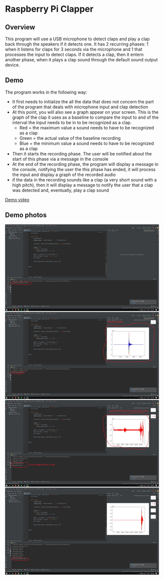 # Raspberry Pi Clapper

## Overview

This program will use a USB microphone to detect claps and play a clap back through the speakers if it detects one. It has 2 recurring phases: 1 when it listens for claps for 3 seconds via the microphone and 1 that processes the input to detect claps. If it detects a clap, then it entern another phase, when it plays a clap sound through the default sound output device.

## Demo

The program works in the following way:
<ul>
  <li>
    It first needs to initialize the all the data that does not concern the part of the program that deals with microphone input and clap detection
  </li>
  <li>
    At this point, you will also see a graph appear on your screen. This is the graph of the clap it uses as a baseline to compare the input to and of the interval the input needs to be in to be recognized as a clap.
    <ul>
      <li>
        Red = the maximum value a sound needs to have to be recognized as a clap
      </li>
      <li>
        Green = the actual value of the baseline recording
      </li>
      <li>
        Blue = the minimum value a sound needs to have to be recognized as a clap
      </li>
    </ul>
  </li>
  <li>
    Then it starts the recording phase. The user will be notified about the start of this phase via a message in the console
  </li>
  <li>
    At the end of the recording phase, the program will display a message in the console, notifying the user the this phase has ended, it will process the input and display a graph of the recorded audio
  </li>
  <li>
    if the data in the recording sounds like a clap (a very short sound with a high pitch), then it will display a message to notify the user that a clap was detected and, eventually, play a clap sound
  </li>
</ul>

[Demo video](https://drive.google.com/file/d/15e6pFKUBUOGSAMBRIkujVEeyaV_vNnaT/view?usp=sharing)


## Demo photos

![Initializtion Image](https://github.com/tikiana22/Android-Things/blob/main/Screenshot19.jpg)
![Baseline Graph](https://github.com/tikiana22/Android-Things/blob/main/Screenshot20.jpg)
![Recording Stop and Graph](https://github.com/tikiana22/Android-Things/blob/main/Screenshot22.jpg)
![Clap detection success](https://github.com/tikiana22/Android-Things/blob/main/Screenshot24.jpg)

